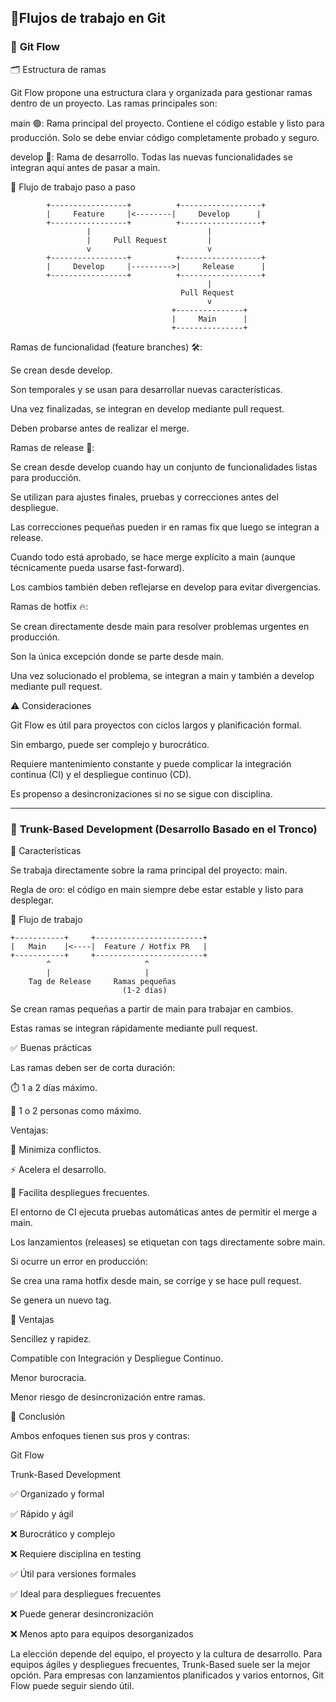 ## 🚀Flujos de trabajo en Git

### 🔀 **Git Flow**

🗂️ Estructura de ramas

Git Flow propone una estructura clara y organizada para gestionar ramas dentro de un proyecto. Las ramas principales son:

main 🟢: Rama principal del proyecto. Contiene el código estable y listo para producción. Solo se debe enviar código completamente probado y seguro.

develop 🧪: Rama de desarrollo. Todas las nuevas funcionalidades se integran aquí antes de pasar a main.

🔧 Flujo de trabajo paso a paso

            +-----------------+          +------------------+
            |     Feature     |<--------|     Develop      |
            +-----------------+          +------------------+
                     |                          |
                     |     Pull Request         |
                     v                          v
            +-----------------+          +------------------+
            |     Develop     |--------->|     Release      |
            +-----------------+          +------------------+
                                                |
                                          Pull Request
                                                v
                                        +---------------+
                                        |     Main      |
                                        +---------------+

Ramas de funcionalidad (feature branches) 🛠️:

Se crean desde develop.

Son temporales y se usan para desarrollar nuevas características.

Una vez finalizadas, se integran en develop mediante pull request.

Deben probarse antes de realizar el merge.

Ramas de release 🚀:

Se crean desde develop cuando hay un conjunto de funcionalidades listas para producción.

Se utilizan para ajustes finales, pruebas y correcciones antes del despliegue.

Las correcciones pequeñas pueden ir en ramas fix que luego se integran a release.

Cuando todo está aprobado, se hace merge explícito a main (aunque técnicamente pueda usarse fast-forward).

Los cambios también deben reflejarse en develop para evitar divergencias.

Ramas de hotfix 🔥:

Se crean directamente desde main para resolver problemas urgentes en producción.

Son la única excepción donde se parte desde main.

Una vez solucionado el problema, se integran a main y también a develop mediante pull request.

⚠️ Consideraciones

Git Flow es útil para proyectos con ciclos largos y planificación formal.

Sin embargo, puede ser complejo y burocrático.

Requiere mantenimiento constante y puede complicar la integración continua (CI) y el despliegue continuo (CD).

Es propenso a desincronizaciones si no se sigue con disciplina.

---

### 🌳 **Trunk-Based Development (Desarrollo Basado en el Tronco)**

📌 Características

Se trabaja directamente sobre la rama principal del proyecto: main.

Regla de oro: el código en main siempre debe estar estable y listo para desplegar.

🔄 Flujo de trabajo

```
+-----------+     +------------------------+
|   Main    |<----|  Feature / Hotfix PR   |
+-----------+     +------------------------+
        ^                     ^
        |                     |
    Tag de Release     Ramas pequeñas
                         (1-2 días)
```

Se crean ramas pequeñas a partir de main para trabajar en cambios.

Estas ramas se integran rápidamente mediante pull request.

✅ Buenas prácticas

Las ramas deben ser de corta duración:

⏱️ 1 a 2 días máximo.

👥 1 o 2 personas como máximo.

Ventajas:

🔄 Minimiza conflictos.

⚡ Acelera el desarrollo.

🚀 Facilita despliegues frecuentes.

El entorno de CI ejecuta pruebas automáticas antes de permitir el merge a main.

Los lanzamientos (releases) se etiquetan con tags directamente sobre main.

Si ocurre un error en producción:

Se crea una rama hotfix desde main, se corrige y se hace pull request.

Se genera un nuevo tag.

🎯 Ventajas

Sencillez y rapidez.

Compatible con Integración y Despliegue Continuo.

Menor burocracia.

Menor riesgo de desincronización entre ramas.

📌 Conclusión

Ambos enfoques tienen sus pros y contras:

Git Flow

Trunk-Based Development

✅ Organizado y formal

✅ Rápido y ágil

❌ Burocrático y complejo

❌ Requiere disciplina en testing

✅ Útil para versiones formales

✅ Ideal para despliegues frecuentes

❌ Puede generar desincronización

❌ Menos apto para equipos desorganizados

La elección depende del equipo, el proyecto y la cultura de desarrollo. Para equipos ágiles y despliegues frecuentes, Trunk-Based suele ser la mejor opción. Para empresas con lanzamientos planificados y varios entornos, Git Flow puede seguir siendo útil.

